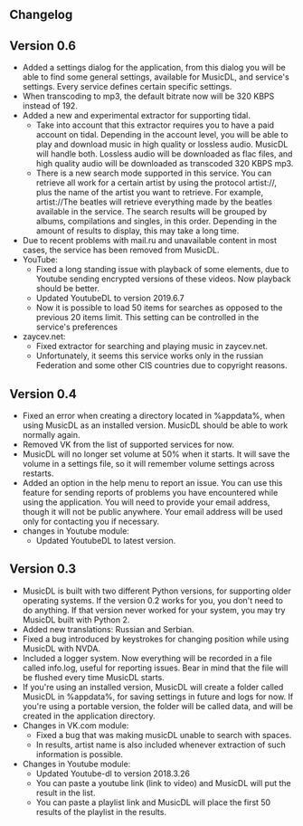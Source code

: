 ## Changelog

## Version 0.6

* Added a settings dialog for the application, from this dialog you will be able to find some general settings, available for MusicDL, and service's settings. Every service   defines certain specific settings.
* When transcoding to mp3, the default bitrate now will be 320 KBPS instead of 192.
* Added a new and experimental extractor for supporting tidal.
    * Take into account that this extractor requires you to have a paid account on tidal. Depending in the account level, you will be able to play and download music in high quality or lossless audio. MusicDL will handle both. Lossless audio will be downloaded as flac files, and high quality audio will be downloaded as transcoded 320 KBPS mp3.
    * There is a new search mode supported in this service. You can retrieve all work for a certain artist by using the protocol artist://, plus the name of the artist you want to retrieve. For example, artist://The beatles will retrieve everything made by the beatles available in the service. The search results will be grouped by albums, compilations and singles, in this order. Depending in the amount of results to display, this may take a long time.
* Due to recent problems with mail.ru and unavailable content in most cases, the service has been removed from MusicDL.
* YouTube:
    * Fixed a long standing issue with playback of some elements, due to Youtube sending encrypted versions of these videos. Now playback should be better.
    * Updated YoutubeDL to version 2019.6.7
    * Now it is possible to load 50 items for searches as opposed to the previous 20 items limit. This setting can be controlled in the service's preferences
* zaycev.net:
    * Fixed extractor for searching and playing music in zaycev.net.
    * Unfortunately, it seems this service works only in the russian Federation and some other CIS countries due to copyright reasons.

## Version 0.4

* Fixed an error when creating a directory located in %appdata%, when using MusicDL as an installed version. MusicDL should be able to work normally again.
* Removed VK from the list of supported services for now.
* MusicDL will no longer set volume at 50% when it starts. It will save the volume in a settings file, so it will remember volume settings across restarts.
* Added an option in the help menu to report an issue. You can use this feature for sending reports of problems you have encountered while using the application. You will need to provide your email address, though it will not be public anywhere. Your email address will be used only for contacting you if necessary.
* changes in Youtube module:
    * Updated YoutubeDL to latest version.

## Version 0.3

* MusicDL is built with two different Python versions, for supporting older operating systems. If the version 0.2 works for you, you don't need to do anything. If that version never worked for your system, you may try MusicDL built with Python 2.
* Added new translations: Russian and Serbian.
* Fixed a bug introduced by keystrokes for changing position while using MusicDL with NVDA.
* Included a logger system. Now everything will be recorded in a file called info.log, useful for reporting issues. Bear in mind that the file will be flushed every time MusicDL starts.
* If you're using an installed version, MusicDL will create a folder called MusicDL in %appdata%, for saving settings in future and logs for now. If you're using a portable version, the folder will be called data, and will be created in the application directory.
* Changes in VK.com module:
    * Fixed a bug that was making musicDL unable to search with spaces.
    * In results, artist name is also included whenever extraction of such information is possible.
* Changes in Youtube module:
    * Updated Youtube-dl to version 2018.3.26
    * You can paste a youtube link (link to video) and MusicDL will put the result in the list.
    * You can paste a playlist link and MusicDL will place the first 50 results of the playlist in the results.